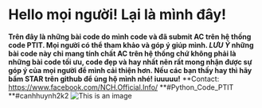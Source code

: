 # Hello mọi người! Lại là mình đây!
**Trên đây là những bài code do mình code và đã submit AC trên hệ thống code PTIT. Mọi người có thể tham khảo và góp ý giúp mình. _LƯU Ý_ những bài code này chỉ mang tính chất AC trên hệ thống chứ không phải là những bài code tối ưu, code đẹp và hay nhất nên rất mong nhận được sự góp ý của mọi người để mình cải thiện hơn. Nếu các bạn thấy hay thì hãy bấm STAR trên github để ủng hộ mình nhé! iuuuuu!**
**Contact: https://www.facebook.com/NCH.Official.Info/
**#Python_Code_PTIT
**#canhhuynh2k2
![This is an image](https://www.tbyyf.com/?product_id=144439929_33)

